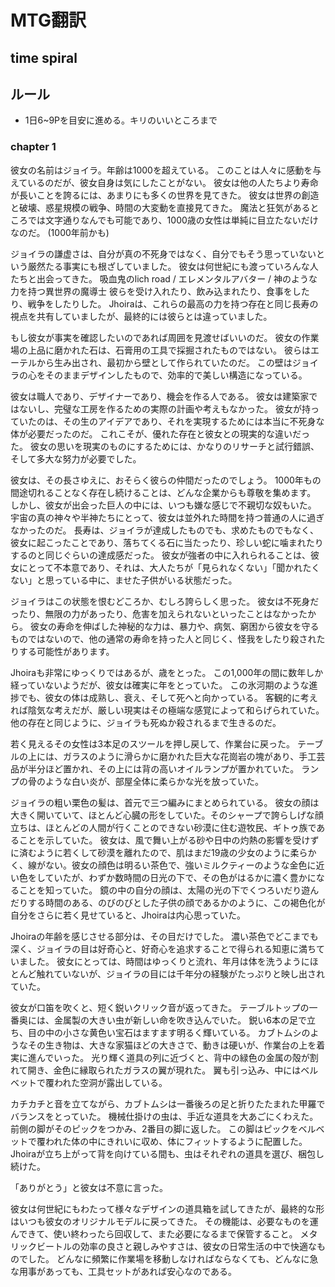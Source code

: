 # MTG翻訳
## time spiral
## ルール
- 1日6~9Pを目安に進める。キリのいいところまで

### chapter 1

彼女の名前はジョイラ。年齢は1000を超えている。
このことは人々に感動を与えているのだが、彼女自身は気にしたことがない。
彼女は他の人たちより寿命が長いことを誇るには、あまりにも多くの世界を見てきた。
彼女は世界の創造と破壊、惑星規模の戦争、時間の大変動を直接見てきた。
魔法と狂気があるところでは文字通りなんでも可能であり、1000歳の女性は単純に目立たないだけなのだ。
(1000年前かも)

ジョイラの謙虚さは、自分が真の不死身ではなく、自分でもそう思っていないという厳然たる事実にも根ざしていました。
彼女は何世紀にも渡っていろんな人たちと出会ってきた。
吸血鬼のlich road / エレメンタルアバター / 神のような力を持つ異世界の魔導士
彼らを受け入れたり、飲み込まれたり、食事をしたり、戦争をしたりした。
Jhoiraは、これらの最高の力を持つ存在と同じ長寿の視点を共有していましたが、最終的には彼らとは違っていました。

もし彼女が事実を確認したいのであれば周囲を見渡せばいいのだ。
彼女の作業場の上品に磨かれた石は、石膏用の工具で採掘されたものではない。
彼らはエーテルから生み出され、最初から壁として作られていたのだ。
この壁はジョイラの心をそのままデザインしたもので、効率的で美しい構造になっている。

彼女は職人であり、デザイナーであり、機会を作る人である。
彼女は建築家ではないし、完璧な工房を作るための実際の計画や考えもなかった。
彼女が持っていたのは、その生のアイデアであり、それを実現するためには本当に不死身な体が必要だったのだ。
これこそが、優れた存在と彼女との現実的な違いだった。
彼女の思いを現実のものにするためには、かなりのリサーチと試行錯誤、そして多大な努力が必要でした。

彼女は、その長さゆえに、おそらく彼らの仲間だったのでしょう。
1000年もの間途切れることなく存在し続けることは、どんな企業からも尊敬を集めます。
しかし、彼女が出会った巨人の中には、いつも嫌な感じで不親切な奴もいた。
宇宙の真の神々や半神たちにとって、彼女は並外れた時間を持つ普通の人に過ぎなかったのだ。
長寿は、ジョイラが達成したものでも、求めたものでもなく、彼女に起こったことであり、落ちてくる石に当たったり、珍しい蛇に噛まれたりするのと同じぐらいの達成感だった。
彼女が強者の中に入れられることは、彼女にとって不本意であり、それは、大人たちが「見られなくない」「聞かれたくない」と思っている中に、ませた子供がいる状態だった。

ジョイラはこの状態を恨むどころか、むしろ誇らしく思った。
彼女は不死身だったり、無限の力があったり、危害を加えられないといったことはなかったから。
彼女の寿命を伸ばした神秘的な力は、暴力や、病気、窮困から彼女を守るものではないので、他の通常の寿命を持った人と同じく、怪我をしたり殺されたりする可能性があります。

Jhoiraも非常にゆっくりではあるが、歳をとった。
この1,000年の間に数年しか経っていないようだが、彼女は確実に年をとっていた。
 この氷河期のような進捗でも、彼女の体は成熟し、衰え、そして死へと向かっている。
 客観的に考えれば陰気な考えだが、厳しい現実はその極端な感覚によって和らげられていた。
 他の存在と同じように、ジョイラも死ぬか殺されるまで生きるのだ。
 
 若く見えるその女性は3本足のスツールを押し戻して、作業台に戻った。
 テーブルの上には、ガラスのように滑らかに磨かれた巨大な花崗岩の塊があり、手工芸品が半分ほど置かれ、その上には背の高いオイルランプが置かれていた。
 ランプの骨のような白い炎が、部屋全体に柔らかな光を放っていた。
 
 ジョイラの粗い栗色の髪は、首元で三つ編みにまとめられている。
 彼女の顔は大きく開いていて、ほとんど心臓の形をしていた。そのシャープで誇らしげな顔立ちは、ほとんどの人間が行くことのできない砂漠に住む遊牧民、ギトゥ族であることを示していた。
彼女は、風で舞い上がる砂や日中の灼熱の影響を受けずに済むように若くして砂漠を離れたので、肌はまだ19歳の少女のように柔らかく、線がない。彼女の顔色は明るい茶色で、強いミルクティーのような金色に近い色をしていたが、わずか数時間の日光の下で、その色がはるかに濃く豊かになることを知っていた。
鏡の中の自分の顔は、太陽の光の下でくつろいだり遊んだりする時間のある、のびのびとした子供の顔であるかのように、この褐色化が自分をさらに若く見せていると、Jhoiraは内心思っていた。

Jhoiraの年齢を感じさせる部分は、その目だけでした。
濃い茶色でどこまでも深く、ジョイラの目は好奇心と、好奇心を追求することで得られる知恵に満ちていました。
彼女にとっては、時間はゆっくりと流れ、年月は体を洗うようにほとんど触れていないが、ジョイラの目には千年分の経験がたっぷりと映し出されていた。

彼女が口笛を吹くと、短く鋭いクリック音が返ってきた。
テーブルトップの一番奥には、金属製の大きい虫が新しい命を吹き込んでいた。
鋭い6本の足で立ち、目の中の小さな黄色い宝石はますます明るく輝いている。
カブトムシのようなその生き物は、大きな家猫ほどの大きさで、動きは硬いが、作業台の上を着実に進んでいった。
光り輝く道具の列に近づくと、背中の緑色の金属の殻が割れて開き、金色に縁取られたガラスの翼が現れた。
翼も引っ込み、中にはベルベットで覆われた空洞が露出している。

カチカチと音を立てながら、カブトムシは一番後ろの足と折りたたまれた甲羅でバランスをとっていた。
機械仕掛けの虫は、手近な道具を大あごにくわえた。
前側の脚がそのピックをつかみ、2番目の脚に返した。
この脚はピックをベルベットで覆われた体の中にきれいに収め、体にフィットするように配置した。
Jhoiraが立ち上がって背を向けている間も、虫はそれぞれの道具を選び、梱包し続けた。

「ありがとう」と彼女は不意に言った。

彼女は何世紀にもわたって様々なデザインの道具箱を試してきたが、最終的な形はいつも彼女のオリジナルモデルに戻ってきた。
その機能は、必要なものを運んできて、使い終わったら回収して、また必要になるまで保管すること。
メタリックビートルの効率の良さと親しみやすさは、彼女の日常生活の中で快適なものでした。
どんなに頻繁に作業場を移動しなければならなくても、どんなに急な用事があっても、工具セットがあれば安心なのである。

